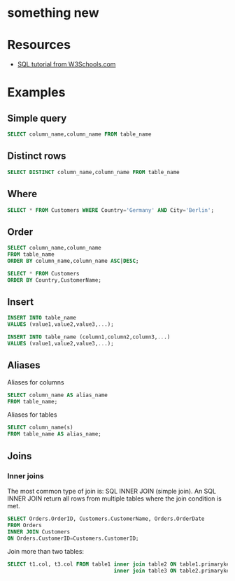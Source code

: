 # something new

# Resources
* [SQL tutorial from W3Schools.com](http://www.w3schools.com/sql)

# Examples
## Simple query
``` sql
SELECT column_name,column_name FROM table_name
```

## Distinct rows
``` sql
SELECT DISTINCT column_name,column_name FROM table_name
```

## Where
``` sql
SELECT * FROM Customers WHERE Country='Germany' AND City='Berlin';
```

## Order
``` sql
SELECT column_name,column_name
FROM table_name
ORDER BY column_name,column_name ASC|DESC;
```
``` sql
SELECT * FROM Customers
ORDER BY Country,CustomerName;
```

## Insert
``` sql
INSERT INTO table_name
VALUES (value1,value2,value3,...);
```
``` sql
INSERT INTO table_name (column1,column2,column3,...)
VALUES (value1,value2,value3,...);
```

## Aliases
Aliases for columns
``` sql
SELECT column_name AS alias_name
FROM table_name;
```
Aliases for tables
``` sql
SELECT column_name(s)
FROM table_name AS alias_name;
```

## Joins
### Inner joins
The most common type of join is: SQL INNER JOIN (simple join). An SQL INNER JOIN return all rows from multiple tables where the join condition is met.
``` sql
SELECT Orders.OrderID, Customers.CustomerName, Orders.OrderDate
FROM Orders
INNER JOIN Customers
ON Orders.CustomerID=Customers.CustomerID; 
```

Join more than two tables:
``` sql
SELECT t1.col, t3.col FROM table1 inner join table2 ON table1.primarykey = table2.foreignkey
                                  inner join table3 ON table2.primarykey = table3.foreignkey
```

